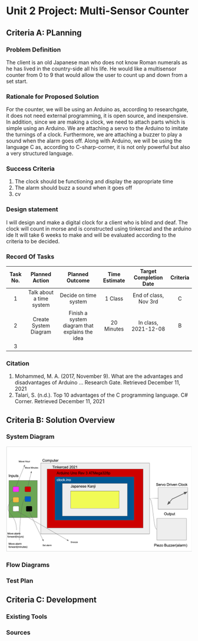 # Unit 2 Project: Multi-Sensor Counter

## Criteria A: PLanning

### Problem Definition
The client is an old Japanese man who does not know Roman numerals as he has lived in the country-side all his life. He would like a multisensor counter from 0 to 9 that would allow the user to count up and down from a set start.

### Rationale for Proposed Solution
For the counter, we will be using an Arduino as, according to researchgate, it does not need external programming, it is open source, and inexpensive. In addition, since we are making a clock, we need to attach parts which is simple using an Arduino. We are attaching a servo to the Arduino to imitate the turnings of a clock. Furthermore, we are attaching a buzzer to play a sound when the alarm goes off. Along with Arduino, we will be using the language C as, according to C-sharp-corner, it is not only powerful but also a very structured language.

### Success Criteria
1. The clock should be functioning and display the appropriate time
2. The alarm should buzz a sound when it goes off
3. cv

### Design statement
I will design and make a digital clock for a client who is blind and deaf. The clock will count in morse and is constructed using tinkercad and the arduino ide It will take 6 weeks to make and will be evaluated according to the criteria to be decided.

### Record Of Tasks

| Task No. |      Planned Action      |                 Planned Outcome                 | Time Estimate | Target Completion Date | Criteria |
|:--------:|:------------------------:|:-----------------------------------------------:|:-------------:|:----------------------:|:--------:|
|     1    | Talk about a time system |              Decide on time system              |    1 Class    |  End of class, Nov 3rd |     C    |
|     2    |   Create System Diagram  | Finish a system diagram  that explains the idea |   20 Minutes  |  In class, 2021-12-08  |     B    |
|     3    |                          |                                                 |               |                        |          |

### Citation
1. Mohammed, M. A. (2017, November 9). What are the advantages and disadvantages of Arduino ... Research Gate. Retrieved December 11, 2021
2. Talari, S. (n.d.). Top 10 advantages of the C programming language. C# Corner. Retrieved December 11, 2021

## Criteria B: Solution Overview

### System Diagram
![](system_diagram1.png)

### Flow Diagrams

### Test Plan

## Criteria C: Development

### Existing Tools

### Sources
